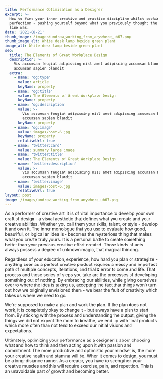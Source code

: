 ```yaml
---
title: Performance Optimization as a Designer
excerpt: >-
  How to find your inner creative and practice discipline whilst seeking
  perfection - pushing yourself beyond what you previously thought the final
  line was.
date: '2021-08-21'
thumb_image: /images/undraw_working_from_anywhere_ub67.png
thumb_image_alt: White desk lamp beside green plant
image_alt: White desk lamp beside green plant
seo:
  title: The Elements of Great Workplace Design
  description: >-
    Vis accumsan feugiat adipiscing nisl amet adipiscing accumsan blandit
    accumsan sapien blandit
  extra:
    - name: 'og:type'
      value: article
      keyName: property
    - name: 'og:title'
      value: The Elements of Great Workplace Design
      keyName: property
    - name: 'og:description'
      value: >-
        Vis accumsan feugiat adipiscing nisl amet adipiscing accumsan blandit
        accumsan sapien blandit
      keyName: property
    - name: 'og:image'
      value: images/post-6.jpg
      keyName: property
      relativeUrl: true
    - name: 'twitter:card'
      value: summary_large_image
    - name: 'twitter:title'
      value: The Elements of Great Workplace Design
    - name: 'twitter:description'
      value: >-
        Vis accumsan feugiat adipiscing nisl amet adipiscing accumsan blandit
        accumsan sapien blandit
    - name: 'twitter:image'
      value: images/post-6.jpg
      relativeUrl: true
layout: post
image: /images/undraw_working_from_anywhere_ub67.png
---
```

As a performer of creative art, it is of vital importance to develop your own craft of design - a visual aesthetic that defines what you create and your creative abilities. Whether you call them your skills, talent, or style - develop it and own it.  The inner monologue that you use to evaluate how good, beautiful, or logical an idea is - becomes the mysterious thing that makes what you create truly yours. It is a personal battle to create something better than your previous creative effort created. Those kinds of acts always possess a degree of unknown magic, that magical thinking.

Regardless of your education, experience, how hard you plan or strategize - anything seen as a perfect creative product requires a messy and imperfect path of multiple concepts, iterations, and trial & error to come and life. That process and those series of steps you take are the processes of developing something out of nothing. By embracing our abilities, while giving ourselves over to where the idea is taking us, accepting the fact that things won't turn out how we originally envisioned them - we bear the fruit of creativity which takes us where we need to go.

We're supposed to make a plan and work the plan. If the plan does not work, it is completely okay to change it - but always have a plan to start from. By sticking with the process and understanding the output, giving the things we did not expect the room to breathe, we end up with final products which more often than not tend to exceed our initial visions and expectations.

Ultimately, optimizing your performance as a designer is about choosing what and how to think and then acting upon it with passion and commitment. The more productive and optimistic your mindset is, the more your creative health and stamina will be. When it comes to design, you must be a long-distance runner. As a creator, you have to strengthen your creative muscles and this will require exercise, pain, and repetition. This is  an unavoidable part of growth and becoming better.
